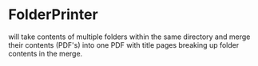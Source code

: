 # FolderPrinter
will take contents of multiple folders within the same directory and merge their contents (PDF's) into one PDF with title pages breaking up folder contents in the merge.
